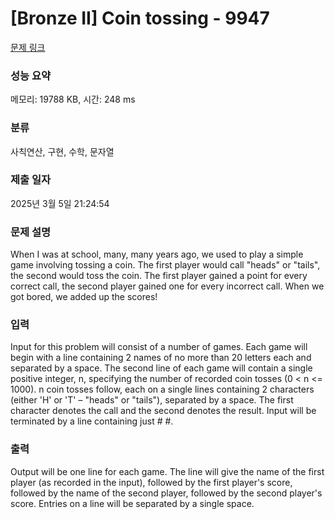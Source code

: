 # [Bronze II] Coin tossing - 9947 

[문제 링크](https://www.acmicpc.net/problem/9947) 

### 성능 요약

메모리: 19788 KB, 시간: 248 ms

### 분류

사칙연산, 구현, 수학, 문자열

### 제출 일자

2025년 3월 5일 21:24:54

### 문제 설명

<p>When I was at school, many, many years ago, we used to play a simple game involving tossing a coin. The first player would call "heads" or "tails", the second would toss the coin. The first player gained a point for every correct call, the second player gained one for every incorrect call. When we got bored, we added up the scores!</p>

### 입력 

 <p>Input for this problem will consist of a number of games. Each game will begin with a line containing 2 names of no more than 20 letters each and separated by a space. The second line of each game will contain a single positive integer, n, specifying the number of recorded coin tosses (0 < n <= 1000). n coin tosses follow, each on a single lines containing 2 characters (either 'H' or 'T' – "heads" or "tails"), separated by a space. The first character denotes the call and the second denotes the result. Input will be terminated by a line containing just # #.</p>

### 출력 

 <p>Output will be one line for each game. The line will give the name of the first player (as recorded in the input), followed by the first player's score, followed by the name of the second player, followed by the second player's score. Entries on a line will be separated by a single space.</p>


